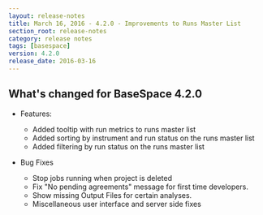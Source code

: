```yaml
---
layout: release-notes
title: March 16, 2016 - 4.2.0 - Improvements to Runs Master List
section_root: release-notes
category: release notes
tags: [basespace]
version: 4.2.0
release_date: 2016-03-16
---
```


## What's changed for BaseSpace 4.2.0

- Features:
	- Added tooltip with run metrics to runs master list
	- Added sorting by instrument and run status on the runs master list
  - Added filtering by run status on the runs master list
  
- Bug Fixes
  - Stop jobs running when project is deleted
  - Fix "No pending agreements" message for first time developers.
  - Show missing Output Files for certain analyses.
  - Miscellaneous user interface and server side fixes
